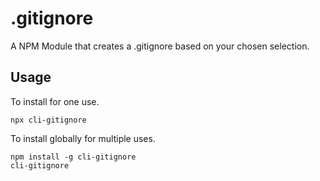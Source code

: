 # .gitignore

A NPM Module that creates a .gitignore based on your chosen selection.

## Usage

To install for one use.

```
npx cli-gitignore
```

To install globally for multiple uses.

```
npm install -g cli-gitignore
cli-gitignore
```

